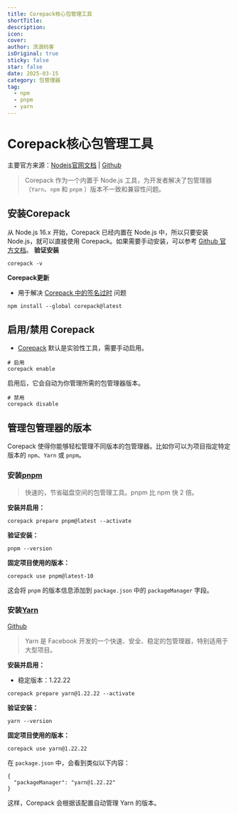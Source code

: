 ```yaml
---
title: Corepack核心包管理工具
shortTitle:
description:
icon:
cover:
author: 流浪码客
isOriginal: true
sticky: false
star: false
date: 2025-03-15
category: 包管理器
tag:
  - npm
  - pnpm
  - yarn
---
```


# Corepack核心包管理工具

主要官方来源：[Nodejs官网文档](https://nodejs.org/api/corepack.html) |  [Github](https://github.com/nodejs/corepack)

> Corepack 作为一个内置于 Node.js 工具，为开发者解决了包管理器（`Yarn`、`npm` 和 `pnpm` ）版本不一致和兼容性问题。

## 安装Corepack
从 Node.js 16.x 开始，Corepack 已经内置在 Node.js 中，所以只要安装 Node.js，就可以直接使用 Corepack。如果需要手动安装，可以参考 [Github 官方文档](https://github.com/nodejs/corepack?tab=readme-ov-file#manual-installs)。
**验证安装**
```shell
corepack -v
```
**Corepack更新**
* 用于解决 [Corepack 中的签名过时](https://github.com/nodejs/corepack/issues/612) 问题
```shell
npm install --global corepack@latest
```
## 启用/禁用 Corepack
* [Corepack](https://github.com/nodejs/corepack) 默认是实验性工具，需要手动启用。
```shell
# 启用
corepack enable
```
启用后，它会自动为你管理所需的包管理器版本。
```shell
# 禁用
corepack disable
```
## 管理包管理器的版本
Corepack 使得你能够轻松管理不同版本的包管理器。比如你可以为项目指定特定版本的 `npm`、`Yarn` 或 `pnpm`。
### 安装[pnpm](https://pnpm.io/zh/)

> 快速的，节省磁盘空间的包管理工具。pnpm 比 npm 快 2 倍。

**安装并启用：**
```shell
corepack prepare pnpm@latest --activate
```
**验证安装：**
```shell
pnpm --version
```

**固定项目使用的版本：**
```shell
corepack use pnpm@latest-10
```
这会将 `pnpm` 的版本信息添加到 `package.json` 中的 `packageManager` 字段。
### 安装[Yarn](https://yarnpkg.com/)

[Github](https://github.com/yarnpkg/yarn)

> Yarn 是 Facebook 开发的一个快速、安全、稳定的包管理器，特别适用于大型项目。

**安装并启用：**
* 稳定版本：1.22.22
```shell
corepack prepare yarn@1.22.22 --activate
```
**验证安装：**
```shell
yarn --version
```
**固定项目使用的版本：**
```shell
corepack use yarn@1.22.22
```
在 `package.json` 中，会看到类似以下内容：
```shell
{
  "packageManager": "yarn@1.22.22"
}
```
这样，Corepack 会根据该配置自动管理 Yarn 的版本。